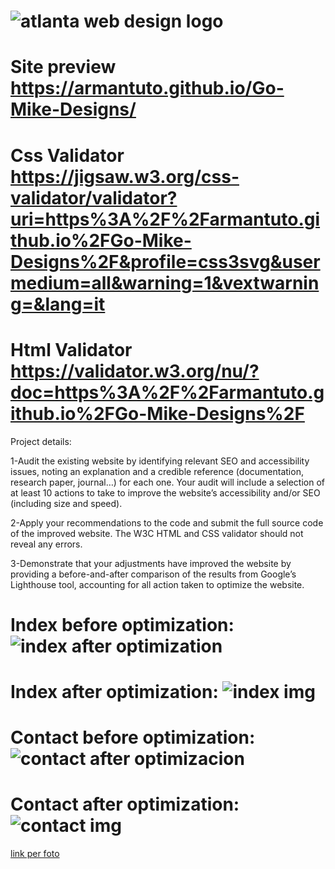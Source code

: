 # ![atlanta web design logo](https://github.com/armantuto/Go-Mike-Designs/assets/120113174/3b1b535a-703b-4853-9988-9155bec8b302)

# Site preview https://armantuto.github.io/Go-Mike-Designs/
# Css Validator https://jigsaw.w3.org/css-validator/validator?uri=https%3A%2F%2Farmantuto.github.io%2FGo-Mike-Designs%2F&profile=css3svg&usermedium=all&warning=1&vextwarning=&lang=it
# Html Validator https://validator.w3.org/nu/?doc=https%3A%2F%2Farmantuto.github.io%2FGo-Mike-Designs%2F

Project details:

1-Audit the existing website by identifying relevant SEO and accessibility issues, noting an explanation and a credible reference (documentation, research paper, journal…) for each one. Your audit will include a selection of at least 10 actions to take to improve the website’s accessibility and/or SEO (including size and speed).

2-Apply your recommendations to the code and submit the full source code of the improved website. The W3C HTML and CSS validator should not reveal any errors. 

3-Demonstrate that your adjustments have improved the website by providing a before-and-after comparison of the results from Google’s Lighthouse tool, accounting for all action taken to optimize the website.

# Index before optimization: ![index after optimization](https://github.com/armantuto/Go-Mike-Designs/assets/120113174/4329a161-df19-44b4-bef8-907c4f6ab8f1)

# Index after optimization: ![index img](https://github.com/armantuto/Go-Mike-Designs/assets/120113174/ac8ce1e0-c2b5-4ce9-aff4-6c81488aa9e3)

# Contact before optimization: ![contact after optimizacion](https://github.com/armantuto/Go-Mike-Designs/assets/120113174/0e7f6b6b-3eed-40ec-aed8-4812bd1e0876)

# Contact after optimization: ![contact img](https://github.com/armantuto/Go-Mike-Designs/assets/120113174/d392fbb3-1890-40d6-aae9-1570c2b6cb46)


<a href="![contact img](https://github.com/armantuto/Go-Mike-Designs/assets/120113174/d392fbb3-1890-40d6-aae9-1570c2b6cb46)
"> link per foto <a/>




